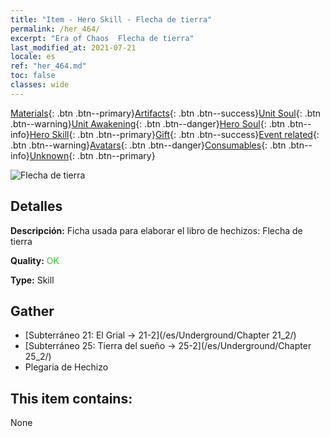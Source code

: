 ```yaml
---
title: "Item - Hero Skill - Flecha de tierra"
permalink: /her_464/
excerpt: "Era of Chaos  Flecha de tierra"
last_modified_at: 2021-07-21
locale: es
ref: "her_464.md"
toc: false
classes: wide
---
```

 [Materials](/ItemsES/){: .btn .btn--primary}[Artifacts](/ItemsES/Artifacts/){: .btn .btn--success}[Unit Soul](/ItemsES/UnitSoul/){: .btn .btn--warning}[Unit Awakening](/ItemsES/UnitAwakening/){: .btn .btn--danger}[Hero Soul](/ItemsES/HeroSoul/){: .btn .btn--info}[Hero Skill](/ItemsES/HeroSkill/){: .btn .btn--primary}[Gift](/ItemsES/Gift/){: .btn .btn--success}[Event related](/ItemsES/Events/){: .btn .btn--warning}[Avatars](/ItemsES/Avatars/){: .btn .btn--danger}[Consumables](/ItemsES/Consumables/){: .btn .btn--info}[Unknown](/ItemsES/Unknown/){: .btn .btn--primary}

 ![Flecha de tierra](/images/t/ps_dadishenjian.png)

## Detalles
 **Descripción:** Ficha usada para elaborar el libro de hechizos: Flecha de tierra

 **Quality:** <span style="color: #32CD32">OK</span>

 **Type:** Skill

## Gather

*    [Subterráneo 21: El Grial -> 21-2](/es/Underground/Chapter 21_2/) 
*    [Subterráneo 25: Tierra del sueño -> 25-2](/es/Underground/Chapter 25_2/) 
*    Plegaria de Hechizo 

## This item contains:

  None

